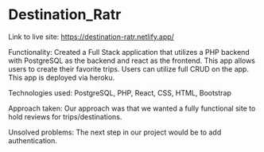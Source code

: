 # Destination_Ratr

Link to live site: https://destination-ratr.netlify.app/

Functionality: Created a Full Stack application that utilizes a PHP backend with PostgreSQL as the backend and react as the frontend. This app allows users to create their favorite trips. Users can utilize full CRUD on the app. This app is deployed via heroku. 

Technologies used: PostgreSQL, PHP, React, CSS, HTML, Bootstrap

Approach taken: Our approach was that we wanted a fully functional site to hold reviews for trips/destinations. 

Unsolved problems: The next step in our project would be to add authentication.
